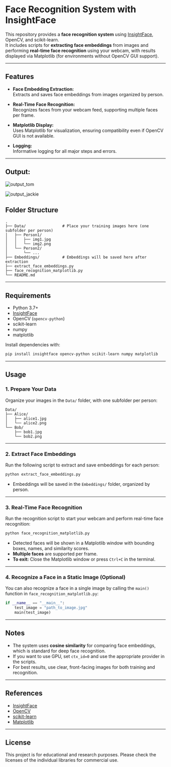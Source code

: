 # Face Recognition System with InsightFace

This repository provides a **face recognition system** using [InsightFace](https://github.com/deepinsight/insightface), OpenCV, and scikit-learn.  
It includes scripts for **extracting face embeddings** from images and performing **real-time face recognition** using your webcam, with results displayed via Matplotlib (for environments without OpenCV GUI support).

---

## Features

- **Face Embedding Extraction:**  
  Extracts and saves face embeddings from images organized by person.

- **Real-Time Face Recognition:**  
  Recognizes faces from your webcam feed, supporting multiple faces per frame.

- **Matplotlib Display:**  
  Uses Matplotlib for visualization, ensuring compatibility even if OpenCV GUI is not available.

- **Logging:**  
  Informative logging for all major steps and errors.

---

## Output:
![output_tom](https://github.com/user-attachments/assets/83f03e41-175a-4ad9-852c-aa380a900896)

![output_jackie](https://github.com/user-attachments/assets/ae502e8d-d00b-4ca5-a80d-c9ef460aba72)

## Folder Structure

```
.
├── Data/                # Place your training images here (one subfolder per person)
│   ├── Person1/
│   │   ├── img1.jpg
│   │   └── img2.png
│   └── Person2/
│       └── ...
├── Embeddings/          # Embeddings will be saved here after extraction
├── extract_face_embeddings.py
├── face_recognition_matplotlib.py
└── README.md
```

---

## Requirements

- Python 3.7+
- [InsightFace](https://github.com/deepinsight/insightface)
- OpenCV (`opencv-python`)
- scikit-learn
- numpy
- matplotlib

Install dependencies with:

```bash
pip install insightface opencv-python scikit-learn numpy matplotlib
```

---

## Usage

### 1. Prepare Your Data

Organize your images in the `Data/` folder, with one subfolder per person:

```
Data/
├── Alice/
│   ├── alice1.jpg
│   └── alice2.png
└── Bob/
    ├── bob1.jpg
    └── bob2.png
```

---

### 2. Extract Face Embeddings

Run the following script to extract and save embeddings for each person:

```bash
python extract_face_embeddings.py
```

- Embeddings will be saved in the `Embeddings/` folder, organized by person.

---

### 3. Real-Time Face Recognition

Run the recognition script to start your webcam and perform real-time face recognition:

```bash
python face_recognition_matplotlib.py
```

- Detected faces will be shown in a Matplotlib window with bounding boxes, names, and similarity scores.
- **Multiple faces** are supported per frame.
- **To exit:** Close the Matplotlib window or press `Ctrl+C` in the terminal.

---

### 4. Recognize a Face in a Static Image (Optional)

You can also recognize a face in a single image by calling the `main()` function in `face_recognition_matplotlib.py`:

```python
if __name__ == "__main__":
    test_image = "path_to_image.jpg"
    main(test_image)
```

---

## Notes

- The system uses **cosine similarity** for comparing face embeddings, which is standard for deep face recognition.
- If you want to use GPU, set `ctx_id=0` and use the appropriate provider in the scripts.
- For best results, use clear, front-facing images for both training and recognition.

---

## References

- [InsightFace](https://github.com/deepinsight/insightface)
- [OpenCV](https://opencv.org/)
- [scikit-learn](https://scikit-learn.org/)
- [Matplotlib](https://matplotlib.org/)

---

## License

This project is for educational and research purposes. Please check the licenses of the individual libraries for commercial use.
